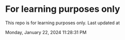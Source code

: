 # For learning purposes only
This repo is for learning purposes only.
Last updated at

Monday, January 22, 2024 11:28:31 PM

